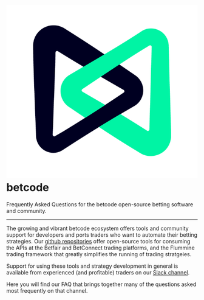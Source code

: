 <h1><img src="/img/logo.png" alt="betcode logo" class="img-thumbnail logo"> betcode</h1>

Frequently Asked Questions for the betcode open-source betting software and community.

---

The growing and vibrant betcode ecosystem offers tools and community support for developers and ports traders who want to automate their betting strategies. Our [github repositories](https://github.com/betcode-org) offer open-source tools for consuming the APIs at the Betfair and BetConnect trading platforms, and the Flummine trading framework that greatly simplifies the running of trading stratgeies.

Support for using these tools and strategy development in general is available from experienced (and profitable) traders on our [Slack channel](https://join.slack.com/t/betcode-org/shared_invite/zt-h0ato238-PPbfU_T7Ji0ORjz0ESIJkg).

Here you will find our FAQ that brings together many of the questions asked most frequently on that channel.